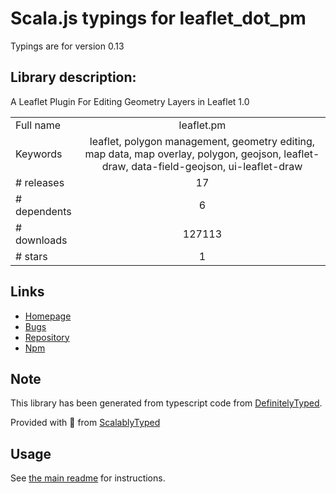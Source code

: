 
# Scala.js typings for leaflet_dot_pm

Typings are for version 0.13

## Library description:
A Leaflet Plugin For Editing Geometry Layers in Leaflet 1.0

|                    |                 |
| ------------------ | :-------------: |
| Full name          | leaflet.pm |
| Keywords           | leaflet, polygon management, geometry editing, map data, map overlay, polygon, geojson, leaflet-draw, data-field-geojson, ui-leaflet-draw |
| # releases         | 17 |
| # dependents       | 6 |
| # downloads        | 127113 |
| # stars            | 1 |

## Links
- [Homepage](https://leafletpm.now.sh)
- [Bugs](https://github.com/codeofsumit/leaflet.pm/issues)
- [Repository](https://github.com/codeofsumit/leaflet.pm)
- [Npm](https://www.npmjs.com/package/leaflet.pm)
    


## Note
This library has been generated from typescript code from [DefinitelyTyped](https://definitelytyped.org).

Provided with :purple_heart: from [ScalablyTyped](https://github.com/oyvindberg/ScalablyTyped)

## Usage
See [the main readme](../../readme.md) for instructions.


